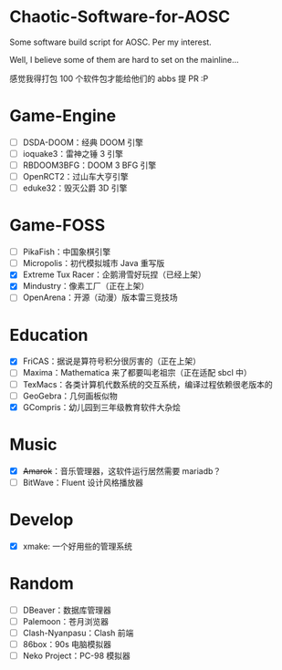 # Chaotic-Software-for-AOSC
Some software build script for AOSC. Per my interest.

Well, I believe some of them are hard to set on the mainline...

感觉我得打包 100 个软件包才能给他们的 abbs 提 PR :P

# Game-Engine

- [ ] DSDA-DOOM：经典 DOOM 引擎
- [ ] ioquake3：雷神之锤 3 引擎
- [ ] RBDOOM3BFG：DOOM 3 BFG 引擎
- [ ] OpenRCT2：过山车大亨引擎
- [ ] eduke32：毁灭公爵 3D 引擎

# Game-FOSS
- [ ] PikaFish：中国象棋引擎
- [ ] Micropolis：初代模拟城市 Java 重写版
- [x] Extreme Tux Racer：企鹅滑雪好玩捏（已经上架）
- [x] Mindustry：像素工厂（正在上架）
- [ ] OpenArena：开源（动漫）版本雷三竞技场

# Education
- [x] FriCAS：据说是算符号积分很厉害的（正在上架）
- [ ] Maxima：Mathematica 来了都要叫老祖宗（正在适配 sbcl 中）
- [ ] TexMacs：各类计算机代数系统的交互系统，编译过程依赖很老版本的
- [ ] GeoGebra：几何画板似物
- [x] GCompris：幼儿园到三年级教育软件大杂烩

# Music
- [x] ~~Amarok~~：音乐管理器，这软件运行居然需要 mariadb？
- [ ] BitWave：Fluent 设计风格播放器

# Develop
- [x] xmake: 一个好用些的管理系统

# Random
- [ ] DBeaver：数据库管理器
- [ ] Palemoon：苍月浏览器
- [ ] Clash-Nyanpasu：Clash 前端
- [ ] 86box：90s 电脑模拟器
- [ ] Neko Project：PC-98 模拟器
